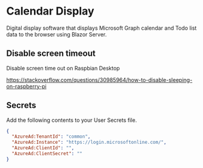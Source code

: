 # Calendar Display

Digital display software that displays Microsoft Graph calendar and Todo list data to the browser using Blazor Server.


## Disable screen timeout

Disable screen time out on Raspbian Desktop

https://stackoverflow.com/questions/30985964/how-to-disable-sleeping-on-raspberry-pi


## Secrets

Add the following contents to your User Secrets file.

```json
{
  "AzureAd:TenantId": "common",
  "AzureAd:Instance": "https://login.microsoftonline.com/",
  "AzureAd:ClientId": "",
  "AzureAd:ClientSecret": ""
}
```
